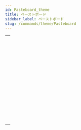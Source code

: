 ```yaml
---
id: Pasteboard_theme
title: ペーストボード
sidebar_label: ペーストボード
slug: /commands/theme/Pasteboard
---
```


|                                                                                                                             |
| --------------------------------------------------------------------------------------------------------------------------- |
| [<!-- INCLUDE #_command_.APPEND DATA TO PASTEBOARD.Syntax -->](../../commands-legacy/append-data-to-pasteboard.md)<br/>     |
| [<!-- INCLUDE #_command_.CLEAR PASTEBOARD.Syntax -->](../../commands-legacy/clear-pasteboard.md)<br/>                       |
| [<!-- INCLUDE #_command_.Get file from pasteboard.Syntax -->](../../commands-legacy/get-file-from-pasteboard.md)<br/>       |
| [<!-- INCLUDE #_command_.GET PASTEBOARD DATA.Syntax -->](../../commands-legacy/get-pasteboard-data.md)<br/>                 |
| [<!-- INCLUDE #_command_.GET PASTEBOARD DATA TYPE.Syntax -->](../../commands-legacy/get-pasteboard-data-type.md)<br/>       |
| [<!-- INCLUDE #_command_.GET PICTURE FROM PASTEBOARD.Syntax -->](../../commands-legacy/get-picture-from-pasteboard.md)<br/> |
| [<!-- INCLUDE #_command_.Get text from pasteboard.Syntax -->](../../commands-legacy/get-text-from-pasteboard.md)<br/>       |
| [<!-- INCLUDE #_command_.Pasteboard data size.Syntax -->](../../commands-legacy/pasteboard-data-size.md)<br/>               |
| [<!-- INCLUDE #_command_.SET FILE TO PASTEBOARD.Syntax -->](../../commands-legacy/set-file-to-pasteboard.md)<br/>           |
| [<!-- INCLUDE #_command_.SET PICTURE TO PASTEBOARD.Syntax -->](../../commands-legacy/set-picture-to-pasteboard.md)<br/>     |
| [<!-- INCLUDE #_command_.SET TEXT TO PASTEBOARD.Syntax -->](../../commands-legacy/set-text-to-pasteboard.md)<br/>           |
